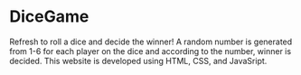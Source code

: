 # DiceGame
Refresh to roll a dice and decide the winner!
A random number is generated from 1-6 for each player on the dice and according to the number, winner is decided. 
This website is developed using HTML, CSS, and JavaSript.
